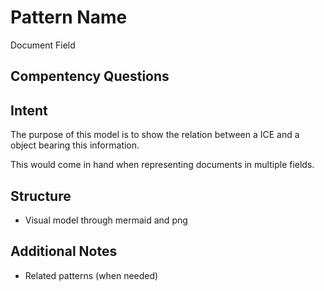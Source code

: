 
# Pattern Name
Document Field

## Compentency Questions

## Intent
The purpose of this model is to show the relation between a ICE and a object bearing this information. 

This would come in hand when representing documents in multiple fields.

## Structure
- Visual model through mermaid and png

## Additional Notes
- Related patterns (when needed)
